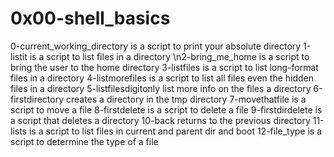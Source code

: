 # 0x00-shell_basics
0-current_working_directory is a script to print your absolute directory
1-listit is a script to list files in a directory
\n2-bring_me_home is a script to bring the user to the home directory
3-listfiles is a script to list long-format files in a directory
4-listmorefiles is a script to list all files even the hidden files in a directory
5-listfilesdigitonly list more info on the files a directory
6-firstdirectory creates a directory in the tmp directory
7-movethatfile is a script to move a file
8-firstdelete is a script to delete a file
9-firstdirdelete is a script that deletes a directory
10-back returns to the previous directory
11-lists is a script to list files in current and parent dir and boot
12-file_type is a script to determine the type of a file
